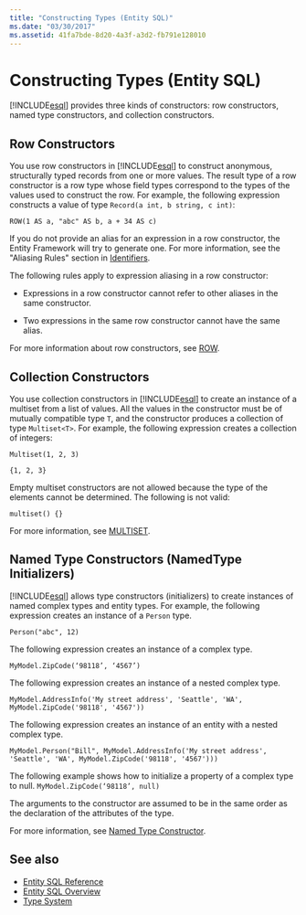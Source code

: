 ```yaml
---
title: "Constructing Types (Entity SQL)"
ms.date: "03/30/2017"
ms.assetid: 41fa7bde-8d20-4a3f-a3d2-fb791e128010
---
```

# Constructing Types (Entity SQL)

[!INCLUDE[esql](../../../../../../includes/esql-md.md)] provides three kinds of constructors: row constructors, named type constructors, and collection constructors.  
  
## Row Constructors  

 You use row constructors in [!INCLUDE[esql](../../../../../../includes/esql-md.md)] to construct anonymous, structurally typed records from one or more values. The result type of a row constructor is a row type whose field types correspond to the types of the values used to construct the row. For example, the following expression constructs a value of type `Record(a int, b string, c int)`:  
  
 `ROW(1 AS a, "abc" AS b, a + 34 AS c)`  
  
 If you do not provide an alias for an expression in a row constructor, the Entity Framework will try to generate one. For more information, see the "Aliasing Rules" section in [Identifiers](identifiers-entity-sql.md).  
  
 The following rules apply to expression aliasing in a row constructor:  
  
- Expressions in a row constructor cannot refer to other aliases in the same constructor.  
  
- Two expressions in the same row constructor cannot have the same alias.  
  
 For more information about row constructors, see [ROW](row-entity-sql.md).  
  
## Collection Constructors  

 You use collection constructors in [!INCLUDE[esql](../../../../../../includes/esql-md.md)] to create an instance of a multiset from a list of values. All the values in the constructor must be of mutually compatible type `T`, and the constructor produces a collection of type `Multiset<T>`. For example, the following expression creates a collection of integers:  
  
 `Multiset(1, 2, 3)`  
  
 `{1, 2, 3}`  
  
 Empty multiset constructors are not allowed because the type of the elements cannot be determined. The following is not valid:  
  
 `multiset() {}`  
  
 For more information, see [MULTISET](multiset-entity-sql.md).  
  
## Named Type Constructors (NamedType Initializers)  

 [!INCLUDE[esql](../../../../../../includes/esql-md.md)] allows type constructors (initializers) to create instances of named complex types and entity types. For example, the following expression creates an instance of a `Person` type.  
  
 `Person("abc", 12)`  
  
 The following expression creates an instance of a complex type.  
  
 `MyModel.ZipCode(‘98118’, ‘4567’)`  
  
 The following expression creates an instance of a nested complex type.  
  
 `MyModel.AddressInfo('My street address', 'Seattle', 'WA', MyModel.ZipCode('98118', '4567'))`  
  
 The following expression creates an instance of an entity with a nested complex type.  
  
 `MyModel.Person("Bill", MyModel.AddressInfo('My street address', 'Seattle', 'WA', MyModel.ZipCode('98118', '4567')))`  
  
 The following example shows how to initialize a property of a complex type to null. `MyModel.ZipCode(‘98118’, null)`  
  
 The arguments to the constructor are assumed to be in the same order as the declaration of the attributes of the type.  
  
 For more information, see [Named Type Constructor](named-type-constructor-entity-sql.md).  
  
## See also

- [Entity SQL Reference](entity-sql-reference.md)
- [Entity SQL Overview](entity-sql-overview.md)
- [Type System](type-system-entity-sql.md)
